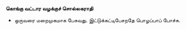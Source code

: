 **கொங்கு வட்டார வழக்குச் சொல்லகராதி**
- ஒருவரை மறைமுகமாக பேசுவது. இட்டுக்கட்டிபேசறதே பொழப்பாப் போச்சு.

